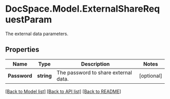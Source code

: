 # DocSpace.Model.ExternalShareRequestParam
The external data parameters.

## Properties

Name | Type | Description | Notes
------------ | ------------- | ------------- | -------------
**Password** | **string** | The password to share external data. | [optional] 

[[Back to Model list]](../README.md#documentation-for-models) [[Back to API list]](../README.md#documentation-for-api-endpoints) [[Back to README]](../README.md)

